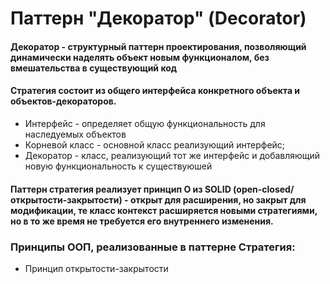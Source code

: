 # Паттерн "Декоратор" (Decorator)

#### Декоратор - структурный паттерн проектирования, позволяющий динамически наделять объект новым функционалом, без вмешательства в существующий код

#### Стратегия состоит из общего интерфейса конкретного объекта и объектов-декораторов.
- Интерфейс - определяет общую функциональность для наследуемых объектов
- Корневой класс - основной класс реализующий интерфейс;
- Декоратор - класс, реализующий тот же интерфейс и добавляющий новую функциональность к существуюшей

#### Паттерн стратегия реализует принцип O из SOLID (open-closed/открытости-закрытости) - открыт для расширения, но закрыт для модификации, те класс контекст расширяется новыми стратегиями, но в то же время не требуется его внутреннего изменения.

### Принципы ООП, реализованные в паттерне Стратегия:
- Принцип открытости-закрытости